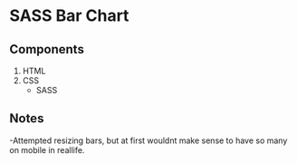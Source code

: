 # SASS Bar Chart

## Components

1. HTML
2. CSS
   - SASS

## Notes

-Attempted resizing bars, but at first wouldnt make sense to have so many on mobile in reallife.
